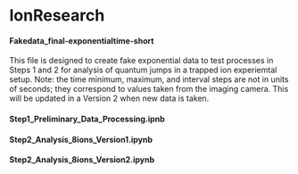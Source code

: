 # IonResearch

#### Fakedata_final-exponentialtime-short

This file is designed to create fake exponential data to test processes in Steps 1 and 2 for analysis of quantum jumps in a trapped ion experiemtal setup. Note: the time minimum, maximum, and interval steps are not in units of seconds; they correspond to values taken from the imaging camera. This will be updated in a Version 2 when new data is taken.

#### Step1_Preliminary_Data_Processing.ipnb 

#### Step2_Analysis_8ions_Version1.ipynb

#### Step2_Analysis_8ions_Version2.ipynb
